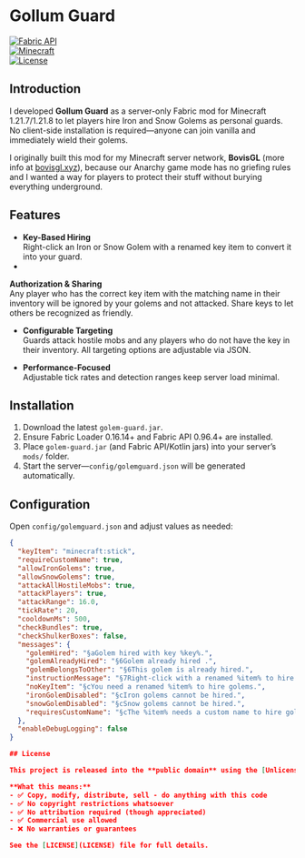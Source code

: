 # Gollum Guard

[![Fabric API](https://img.shields.io/badge/modloader-Fabric-1976d2?style=flat-square&logo=fabricmc&logoColor=white)](https://fabricmc.net/)  
[![Minecraft](https://img.shields.io/badge/minecraft-1.21.7-brightgreen?style=flat-square)](https://minecraft.net/)  
[![License](https://img.shields.io/badge/license-Unlicense-blue?style=flat-square)](LICENSE)

## Introduction

I developed **Gollum Guard** as a server-only Fabric mod for Minecraft 1.21.7/1.21.8 to let players hire Iron and Snow Golems as personal guards. No client-side installation is required—anyone can join vanilla and immediately wield their golems.

I originally built this mod for my Minecraft server network, **BovisGL** (more info at [bovisgl.xyz](https://bovisgl.xyz)), because our Anarchy game mode has no griefing rules and I wanted a way for players to protect their stuff without burying everything underground.

## Features

- **Key-Based Hiring**  
  Right-click an Iron or Snow Golem with a renamed key item to convert it into your guard.
- 
**Authorization & Sharing**  
  Any player who has the correct key item with the matching name in their inventory will be ignored by your golems and not attacked. Share keys to let others be recognized as friendly.

- **Configurable Targeting**  
  Guards attack hostile mobs and any players who do not have the key in their inventory. All targeting options are adjustable via JSON.

- **Performance-Focused**  
  Adjustable tick rates and detection ranges keep server load minimal.

## Installation

1. Download the latest `golem-guard.jar`.  
2. Ensure Fabric Loader 0.16.14+ and Fabric API 0.96.4+ are installed.  
3. Place `golem-guard.jar` (and Fabric API/Kotlin jars) into your server’s `mods/` folder.  
4. Start the server—`config/golemguard.json` will be generated automatically.

## Configuration

Open `config/golemguard.json` and adjust values as needed:

```json
{
  "keyItem": "minecraft:stick",
  "requireCustomName": true,
  "allowIronGolems": true,
  "allowSnowGolems": true,
  "attackAllHostileMobs": true,
  "attackPlayers": true,
  "attackRange": 16.0,
  "tickRate": 20,
  "cooldownMs": 500,
  "checkBundles": true,
  "checkShulkerBoxes": false,
  "messages": {
    "golemHired": "§aGolem hired with key %key%.",
    "golemAlreadyHired": "§6Golem already hired .",
    "golemBelongsToOther": "§6This golem is already hired.",
    "instructionMessage": "§7Right-click with a renamed %item% to hire this golem.",
    "noKeyItem": "§cYou need a renamed %item% to hire golems.",
    "ironGolemDisabled": "§cIron golems cannot be hired.",
    "snowGolemDisabled": "§cSnow golems cannot be hired.",
    "requiresCustomName": "§cThe %item% needs a custom name to hire golems."
  },
  "enableDebugLogging": false
} 

## License

This project is released into the **public domain** using the [Unlicense](https://unlicense.org).

**What this means:**
- ✅ Copy, modify, distribute, sell - do anything with this code
- ✅ No copyright restrictions whatsoever  
- ✅ No attribution required (though appreciated)
- ✅ Commercial use allowed
- ❌ No warranties or guarantees

See the [LICENSE](LICENSE) file for full details. 